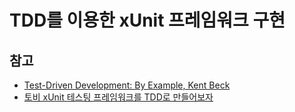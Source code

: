 # TDD를 이용한 xUnit 프레임워크 구현

## 참고
- [Test-Driven Development: By Example, Kent Beck](https://www.amazon.com/Test-Driven-Development-Kent-Beck/dp/0321146530)
- [토비 xUnit 테스팅 프레임워크를 TDD로 만들어보자](https://product.kyobobook.co.kr/detail/S000001032985)